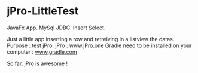 # jPro-LittleTest
JavaFx App. MySql JDBC. Insert Select.

Just a little app inserting a row and retreiving in a listview the datas. Purpose : test jPro. jPro : www.jPro.one
Gradle need to be installed on your computer : www.gradle.com

So far, jPro is awesome !
